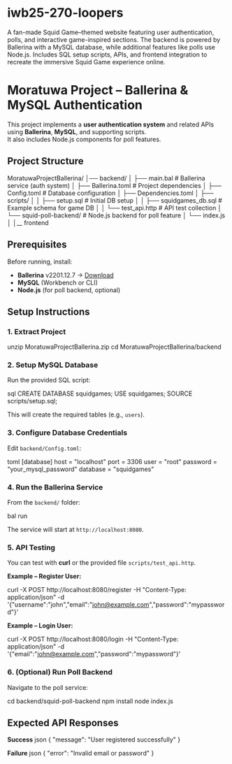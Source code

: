 # iwb25-270-loopers
A fan-made Squid Game–themed website featuring user authentication, polls, and interactive game-inspired sections. The backend is powered by Ballerina with a MySQL database, while additional features like polls use Node.js. Includes SQL setup scripts, APIs, and frontend integration to recreate the immersive Squid Game experience online.


# Moratuwa Project – Ballerina & MySQL Authentication

This project implements a **user authentication system** and related APIs using **Ballerina**, **MySQL**, and supporting scripts.  
It also includes Node.js components for poll features.



##  Project Structure


MoratuwaProjectBallerina/
│── backend/
│   ├── main.bal                # Ballerina service (auth system)
│   ├── Ballerina.toml           # Project dependencies
│   ├── Config.toml              # Database configuration
│   ├── Dependencies.toml
│   ├── scripts/
│   │   ├── setup.sql            # Initial DB setup
│   │   ├── squidgames_db.sql    # Example schema for game DB
│   │   └── test_api.http        # API test collection
│   └── squid-poll-backend/      # Node.js backend for poll feature
│   └── index.js
│
│__ frontend      






##  Prerequisites

Before running, install:

- **Ballerina** v2201.12.7 → [Download](https://ballerina.io/downloads/)  
- **MySQL** (Workbench or CLI)  
- **Node.js** (for poll backend, optional)  



##  Setup Instructions

### 1. Extract Project

unzip MoratuwaProjectBallerina.zip
cd MoratuwaProjectBallerina/backend



### 2. Setup MySQL Database

Run the provided SQL script:

sql
CREATE DATABASE squidgames;
USE squidgames;
SOURCE scripts/setup.sql;


This will create the required tables (e.g., `users`).



### 3. Configure Database Credentials

Edit `backend/Config.toml`:

toml
[database]
host = "localhost"
port = 3306
user = "root"
password = "your_mysql_password"
database = "squidgames"




### 4. Run the Ballerina Service

From the `backend/` folder:


bal run


The service will start at `http://localhost:8080`.



### 5. API Testing

You can test with **curl** or the provided file `scripts/test_api.http`.

**Example – Register User:**

curl -X POST http://localhost:8080/register      -H "Content-Type: application/json"      -d '{"username":"john","email":"john@example.com","password":"mypassword"}'

**Example – Login User:**

curl -X POST http://localhost:8080/login      -H "Content-Type: application/json"      -d '{"email":"john@example.com","password":"mypassword"}'




### 6. (Optional) Run Poll Backend

Navigate to the poll service:


cd backend/squid-poll-backend
npm install
node index.js




## Expected API Responses

**Success**
json
{ "message": "User registered successfully" }


**Failure**
json
{ "error": "Invalid email or password" }





 
